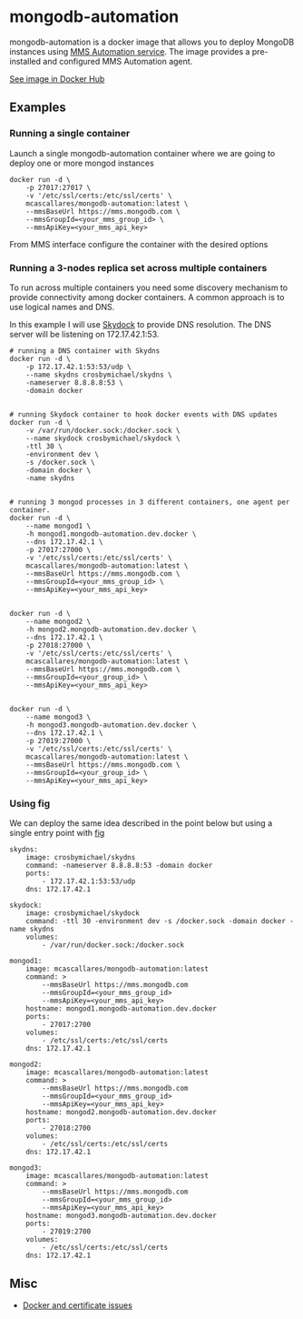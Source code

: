 mongodb-automation
==================

mongodb-automation is a docker image that allows you to deploy MongoDB instances using [MMS Automation service](https://mms.mongodb.com). The image provides a pre-installed and configured MMS Automation agent.

[See image in Docker Hub](https://registry.hub.docker.com/u/mcascallares/mongodb-automation/)


Examples
--------

### Running a single container

Launch a single mongodb-automation container where we are going to deploy one or more mongod instances

    docker run -d \
        -p 27017:27017 \
        -v '/etc/ssl/certs:/etc/ssl/certs' \
        mcascallares/mongodb-automation:latest \
        --mmsBaseUrl https://mms.mongodb.com \
        --mmsGroupId=<your_mms_group_id> \
        --mmsApiKey=<your_mms_api_key>


From MMS interface configure the container with the desired options




### Running a 3-nodes replica set across multiple containers

To run across multiple containers you need some discovery mechanism to provide connectivity among docker containers. A common approach is to use logical names and DNS.

In this example I will use [Skydock](https://github.com/crosbymichael/skydock) to provide DNS resolution. The DNS server will be listening on 172.17.42.1:53.

    # running a DNS container with Skydns
    docker run -d \
        -p 172.17.42.1:53:53/udp \
        --name skydns crosbymichael/skydns \
        -nameserver 8.8.8.8:53 \
        -domain docker


    # running Skydock container to hook docker events with DNS updates
    docker run -d \
        -v /var/run/docker.sock:/docker.sock \
        --name skydock crosbymichael/skydock \
        -ttl 30 \
        -environment dev \
        -s /docker.sock \
        -domain docker \
        -name skydns


    # running 3 mongod processes in 3 different containers, one agent per container.
    docker run -d \
        --name mongod1 \
        -h mongod1.mongodb-automation.dev.docker \
        --dns 172.17.42.1 \
        -p 27017:27000 \
        -v '/etc/ssl/certs:/etc/ssl/certs' \
        mcascallares/mongodb-automation:latest \
        --mmsBaseUrl https://mms.mongodb.com \
        --mmsGroupId=<your_mms_group_id> \
        --mmsApiKey=<your_mms_api_key>


    docker run -d \
        --name mongod2 \
        -h mongod2.mongodb-automation.dev.docker \
        --dns 172.17.42.1 \
        -p 27018:27000 \
        -v '/etc/ssl/certs:/etc/ssl/certs' \
        mcascallares/mongodb-automation:latest \
        --mmsBaseUrl https://mms.mongodb.com \
        --mmsGroupId=<your_group_id> \
        --mmsApiKey=<your_mms_api_key>


    docker run -d \
        --name mongod3 \
        -h mongod3.mongodb-automation.dev.docker \
        --dns 172.17.42.1 \
        -p 27019:27000 \
        -v '/etc/ssl/certs:/etc/ssl/certs' \
        mcascallares/mongodb-automation:latest \
        --mmsBaseUrl https://mms.mongodb.com \
        --mmsGroupId=<your_group_id> \
        --mmsApiKey=<your_mms_api_key>





### Using fig

We can deploy the same idea described in the point below but using a single entry point with
[fig](http://www.fig.sh)


    skydns:
        image: crosbymichael/skydns
        command: -nameserver 8.8.8.8:53 -domain docker
        ports:
            - 172.17.42.1:53:53/udp
        dns: 172.17.42.1

    skydock:
        image: crosbymichael/skydock
        command: -ttl 30 -environment dev -s /docker.sock -domain docker -name skydns
        volumes:
            - /var/run/docker.sock:/docker.sock

    mongod1:
        image: mcascallares/mongodb-automation:latest
        command: >
            --mmsBaseUrl https://mms.mongodb.com
            --mmsGroupId=<your_mms_group_id>
            --mmsApiKey=<your_mms_api_key>
        hostname: mongod1.mongodb-automation.dev.docker
        ports:
            - 27017:2700
        volumes:
            - /etc/ssl/certs:/etc/ssl/certs
        dns: 172.17.42.1

    mongod2:
        image: mcascallares/mongodb-automation:latest
        command: >
            --mmsBaseUrl https://mms.mongodb.com
            --mmsGroupId=<your_mms_group_id>
            --mmsApiKey=<your_mms_api_key>
        hostname: mongod2.mongodb-automation.dev.docker
        ports:
            - 27018:2700
        volumes:
            - /etc/ssl/certs:/etc/ssl/certs
        dns: 172.17.42.1

    mongod3:
        image: mcascallares/mongodb-automation:latest
        command: >
            --mmsBaseUrl https://mms.mongodb.com
            --mmsGroupId=<your_mms_group_id>
            --mmsApiKey=<your_mms_api_key>
        hostname: mongod3.mongodb-automation.dev.docker
        ports:
            - 27019:2700
        volumes:
            - /etc/ssl/certs:/etc/ssl/certs
        dns: 172.17.42.1




Misc
----

- [Docker and certificate issues](http://blog.bwhaley.com/ca-certificates-for-docker-busybox-containers)
